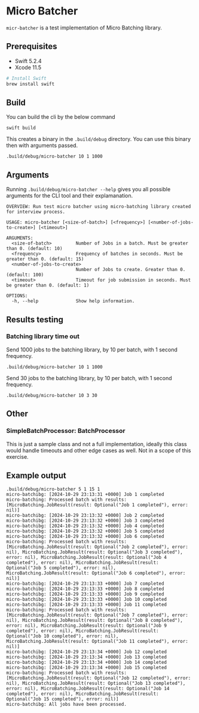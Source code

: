 # Micro Batcher

`micr-batcher` is a test implementation of Micro Batching library.

## Prerequisites

- Swift 5.2.4
- Xcode 11.5

```sh
# Install Swift
brew install swift
```

## Build

You can build the cli by the below command

```
swift build
```

This creates a binary in the `.build/debug` directory. You can use this binary then with arguments passed.

```
.build/debug/micro-batcher 10 1 1000
```

## Arguments

Running `.build/debug/micro-batcher --help` gives you all possible arguments for the CLI tool and their explamanation.

```
OVERVIEW: Run test micro batcher using micro-batching library created for interview process.

USAGE: micro-batcher [<size-of-batch>] [<frequency>] [<number-of-jobs-to-create>] [<timeout>]

ARGUMENTS:
  <size-of-batch>         Number of Jobs in a batch. Must be greater than 0. (default: 10)
  <frequency>             Frequency of batches in seconds. Must be greater than 0. (default: 15)
  <number-of-jobs-to-create>
                          Number of Jobs to create. Greater than 0. (default: 100)
  <timeout>               Timeout for job submission in seconds. Must be greater than 0. (default: 1)

OPTIONS:
  -h, --help              Show help information.

```

## Results testing

### Batching library time out

Send 1000 jobs to the batching library, by 10 per batch, with 1 second frequency.

```
.build/debug/micro-batcher 10 1 1000
```

Send 30 jobs to the batching library, by 10 per batch, with 1 second frequency.

```
.build/debug/micro-batcher 10 3 30
```

## Other

### SimpleBatchProcessor: BatchProcessor

This is just a sample class and not a full implementation, ideally this class would handle timeouts and other edge cases as well. Not in a scope of this exercise.

## Example output

```
.build/debug/micro-batcher 5 1 15 1
micro-batchibg: [2024-10-29 23:13:31 +0000] Job 1 completed
micro-batching: Processed batch with results: [MicroBatching.JobResult(result: Optional("Job 1 completed"), error: nil)]
micro-batchibg: [2024-10-29 23:13:32 +0000] Job 2 completed
micro-batchibg: [2024-10-29 23:13:32 +0000] Job 3 completed
micro-batchibg: [2024-10-29 23:13:32 +0000] Job 4 completed
micro-batchibg: [2024-10-29 23:13:32 +0000] Job 5 completed
micro-batchibg: [2024-10-29 23:13:32 +0000] Job 6 completed
micro-batching: Processed batch with results: [MicroBatching.JobResult(result: Optional("Job 2 completed"), error: nil), MicroBatching.JobResult(result: Optional("Job 3 completed"), error: nil), MicroBatching.JobResult(result: Optional("Job 4 completed"), error: nil), MicroBatching.JobResult(result: Optional("Job 5 completed"), error: nil), MicroBatching.JobResult(result: Optional("Job 6 completed"), error: nil)]
micro-batchibg: [2024-10-29 23:13:33 +0000] Job 7 completed
micro-batchibg: [2024-10-29 23:13:33 +0000] Job 8 completed
micro-batchibg: [2024-10-29 23:13:33 +0000] Job 9 completed
micro-batchibg: [2024-10-29 23:13:33 +0000] Job 10 completed
micro-batchibg: [2024-10-29 23:13:33 +0000] Job 11 completed
micro-batching: Processed batch with results: [MicroBatching.JobResult(result: Optional("Job 7 completed"), error: nil), MicroBatching.JobResult(result: Optional("Job 8 completed"), error: nil), MicroBatching.JobResult(result: Optional("Job 9 completed"), error: nil), MicroBatching.JobResult(result: Optional("Job 10 completed"), error: nil), MicroBatching.JobResult(result: Optional("Job 11 completed"), error: nil)]
micro-batchibg: [2024-10-29 23:13:34 +0000] Job 12 completed
micro-batchibg: [2024-10-29 23:13:34 +0000] Job 13 completed
micro-batchibg: [2024-10-29 23:13:34 +0000] Job 14 completed
micro-batchibg: [2024-10-29 23:13:34 +0000] Job 15 completed
micro-batching: Processed batch with results: [MicroBatching.JobResult(result: Optional("Job 12 completed"), error: nil), MicroBatching.JobResult(result: Optional("Job 13 completed"), error: nil), MicroBatching.JobResult(result: Optional("Job 14 completed"), error: nil), MicroBatching.JobResult(result: Optional("Job 15 completed"), error: nil)]
micro-batchibg: All jobs have been processed.
```
